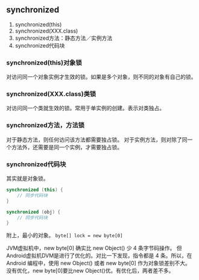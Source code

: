 ## synchronized

1. synchronized(this)
2. synchronized(XXX.class)
3. synchronized方法：静态方法／实例方法
4. synchronized代码块


### synchronized(this)对象锁

对访问同一个对象实例才生效的锁。如果是多个对象，则不同的对象有自己的锁。

### synchronized(XXX.class)类锁

对访问同一个类就生效的锁。常用于单实例的创建。表示对类独占。

### synchronized方法，方法锁

对于静态方法，则任何访问该方法都需要独占锁。
对于实例方法，则对除了同一个方法外，还需要是同一个实例，才需要独占锁。

### synchronized代码块

其实就是对象锁。

```java
synchronized (this) {
    // 同步代码块
}

synchronized (obj) {
    // 同步代码块
}
```

附上，最小的对象。
`byte[] lock = new byte[0]`

JVM虚拟机中，new byte[0] 确实比 new Object() 少 4 条字节码操作。
但Android虚拟机DVM是进行了优化的。对比一下发现，指令都是 4 条。所以，在 Android 编程中，使用 new Object() 或者 new byte[0] 作为对象锁差别不大。
没有优化，new byte[0]要比new Object()优。有优化后，两者差不多。
